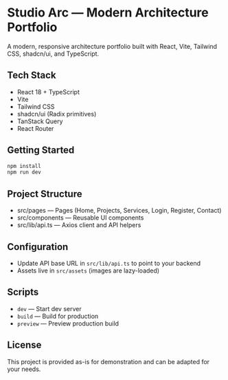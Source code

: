 # Studio Arc — Modern Architecture Portfolio

A modern, responsive architecture portfolio built with React, Vite, Tailwind CSS, shadcn/ui, and TypeScript.

## Tech Stack
- React 18 + TypeScript
- Vite
- Tailwind CSS
- shadcn/ui (Radix primitives)
- TanStack Query
- React Router

## Getting Started
```bash
npm install
npm run dev
```

## Project Structure
- src/pages — Pages (Home, Projects, Services, Login, Register, Contact)
- src/components — Reusable UI components
- src/lib/api.ts — Axios client and API helpers

## Configuration
- Update API base URL in `src/lib/api.ts` to point to your backend
- Assets live in `src/assets` (images are lazy-loaded)

## Scripts
- `dev` — Start dev server
- `build` — Build for production
- `preview` — Preview production build

## License
This project is provided as-is for demonstration and can be adapted for your needs.
